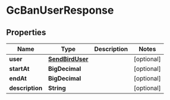 

# GcBanUserResponse


## Properties

Name | Type | Description | Notes
------------ | ------------- | ------------- | -------------
**user** | [**SendBirdUser**](SendBirdUser.md) |  |  [optional]
**startAt** | **BigDecimal** |  |  [optional]
**endAt** | **BigDecimal** |  |  [optional]
**description** | **String** |  |  [optional]



